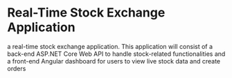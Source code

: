 # Real-Time Stock Exchange Application

a real-time stock exchange application. 
This application will consist of a back-end ASP.NET Core Web API to handle stock-related 
functionalities and a front-end Angular dashboard for users to view live stock data and create 
orders
